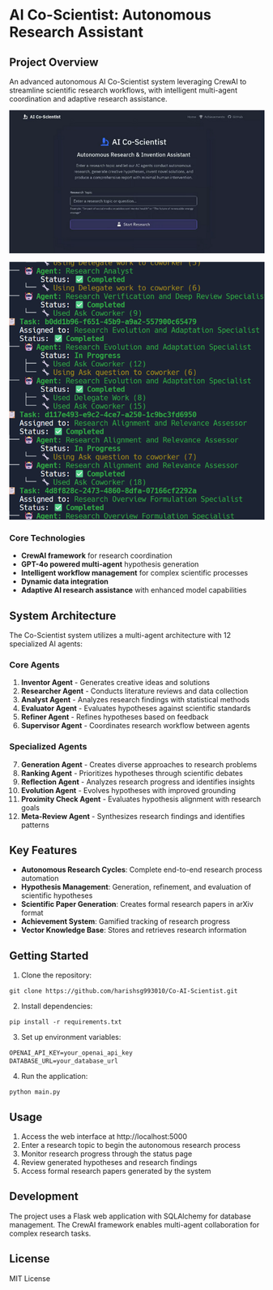 # AI Co-Scientist: Autonomous Research Assistant

## Project Overview
An advanced autonomous AI Co-Scientist system leveraging CrewAI to streamline scientific research workflows, with intelligent multi-agent coordination and adaptive research assistance.


![LLM Reasoner 2](https://github.com/harishsg993010/Co-AI-Scientist/blob/main/5.png)

![LLM Reasoner 3](https://github.com/harishsg993010/Co-AI-Scientist/blob/main/4.png)

### Core Technologies
- **CrewAI framework** for research coordination
- **GPT-4o powered multi-agent** hypothesis generation
- **Intelligent workflow management** for complex scientific processes
- **Dynamic data integration**
- **Adaptive AI research assistance** with enhanced model capabilities

## System Architecture

The Co-Scientist system utilizes a multi-agent architecture with 12 specialized AI agents:

### Core Agents
1. **Inventor Agent** - Generates creative ideas and solutions
2. **Researcher Agent** - Conducts literature reviews and data collection
3. **Analyst Agent** - Analyzes research findings with statistical methods
4. **Evaluator Agent** - Evaluates hypotheses against scientific standards
5. **Refiner Agent** - Refines hypotheses based on feedback
6. **Supervisor Agent** - Coordinates research workflow between agents

### Specialized Agents
7. **Generation Agent** - Creates diverse approaches to research problems
8. **Ranking Agent** - Prioritizes hypotheses through scientific debates
9. **Reflection Agent** - Analyzes research progress and identifies insights
10. **Evolution Agent** - Evolves hypotheses with improved grounding
11. **Proximity Check Agent** - Evaluates hypothesis alignment with research goals
12. **Meta-Review Agent** - Synthesizes research findings and identifies patterns

## Key Features

- **Autonomous Research Cycles**: Complete end-to-end research process automation
- **Hypothesis Management**: Generation, refinement, and evaluation of scientific hypotheses
- **Scientific Paper Generation**: Creates formal research papers in arXiv format
- **Achievement System**: Gamified tracking of research progress
- **Vector Knowledge Base**: Stores and retrieves research information

## Getting Started

1. Clone the repository:
```
git clone https://github.com/harishsg993010/Co-AI-Scientist.git
```

2. Install dependencies:
```
pip install -r requirements.txt
```

3. Set up environment variables:
```
OPENAI_API_KEY=your_openai_api_key
DATABASE_URL=your_database_url
```

4. Run the application:
```
python main.py
```

## Usage

1. Access the web interface at http://localhost:5000
2. Enter a research topic to begin the autonomous research process
3. Monitor research progress through the status page
4. Review generated hypotheses and research findings
5. Access formal research papers generated by the system

## Development

The project uses a Flask web application with SQLAlchemy for database management. The CrewAI framework enables multi-agent collaboration for complex research tasks.

## License

MIT License

